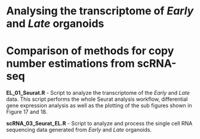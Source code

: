 # Analysing the transcriptome of *Early* and *Late* organoids

# Comparison of methods for copy number estimations from scRNA-seq

**EL_01_Seurat.R** - Script to analyze the transcriptome of the *Early* and *Late* data. This script performs the whole Seurat analysis workflow, differential gene expression analysis as well as the plotting of the sub figures shown in Figure 17 and 18.

**scRNA_03_Seurat_EL.R** - Script to analyze and process the single cell RNA sequencing data generated from *Early* and *Late* organoids.
